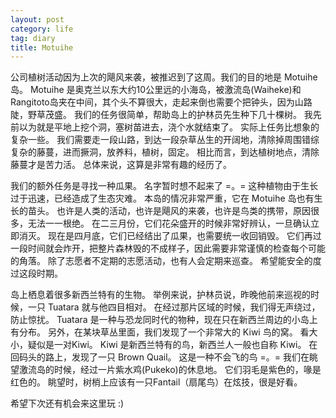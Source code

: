 ```yaml
---
layout: post
category: life
tag: diary
title: Motuihe
---
```


公司植树活动因为上次的飓风来袭，被推迟到了这周。我们的目的地是 Motuihe 岛。
Motuihe 是奥克兰以东大约10公里远的小海岛，被激流岛(Waiheke)和Rangitoto岛夹在中间，其个头不算很大，走起来倒也需要个把钟头，因为山路陡，野草茂盛。
我们的任务很简单，帮助岛上的护林员先生种下几十棵树。
我先前以为就是平地上挖个洞，塞树苗进去，浇个水就结束了。
实际上任务比想象的复杂一些。
我们需要走一段山路，到达一段杂草丛生的开阔地，清除掉周围错综复杂的藤蔓，进而撅洞，放养料，植树，固定。
相比而言，到达植树地点，清除藤蔓才是苦力活。
总体来说，这算是非常有趣的经历了。

我们的额外任务是寻找一种瓜果。
名字暂时想不起来了 =。=
这种植物由于生长过于迅速，已经造成了生态灾难。
本岛的情况非常严重，它在 Motuihe 岛也有生长的苗头。
也许是人类的活动，也许是飓风的来袭，也许是鸟类的携带，原因很多，无法一一根绝。
在二三月份，它们花朵盛开的时候非常好辨认，一旦确认立即消灭。
现在是四月底，它们已经结出了瓜果，也需要统一收回销毁。
它们再过一段时间就会炸开，把整片森林毁的不成样子，因此需要非常谨慎的检查每个可能的角落。
除了志愿者不定期的志愿活动，也有人会定期来巡查。
希望能安全的度过这段时期。

岛上栖息着很多新西兰特有的生物。
举例来说，护林员说，昨晚他前来巡视的时候，一只 Tuatara 就与他四目相对。
在经过那片区域的时候，我们得无声绕过，防止惊扰。
Tuatara 是一种与恐龙同时代的物种，现在只在新西兰周边的小岛上有分布。
另外，在某块草丛里面，我们发现了一个非常大的 Kiwi 鸟的窝。
看大小，疑似是一对Kiwi。
Kiwi 是新西兰特有的鸟，新西兰人一般也自称 Kiwi。
在回码头的路上，发现了一只 Brown Quail。
这是一种不会飞的鸟 =。=
我们在眺望激流岛的时候，经过一片紫水鸡(Pukeko)的休息地。
它们羽毛是紫色的，喙是红色的。
眺望时，树梢上应该有一只Fantail（扇尾鸟）在炫技，很是好看。

希望下次还有机会来这里玩 :)
